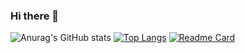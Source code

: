 ### Hi there 👋
![Anurag's GitHub stats](https://github-readme-stats.vercel.app/api?username=maximsamokhval&show_icons=true)
[![Top Langs](https://github-readme-stats.vercel.app/api/top-langs/?username=maximsamokhval&layout=compact)](https://github.com/anuraghazra/github-readme-stats)
[![Readme Card](https://github-readme-stats.vercel.app/api/pin/?username=maximsamokhval&repo=Automation-Community)](https://github.com/anuraghazra/github-readme-stats)
<!--
**maximsamokhval/maximsamokhval** is a ✨ _special_ ✨ repository because its `README.md` (this file) appears on your GitHub profile.

Here are some ideas to get you started:

- 🔭 I’m currently working on ...
- 🌱 I’m currently learning ...
- 👯 I’m looking to collaborate on ...
- 🤔 I’m looking for help with ...
- 💬 Ask me about ...
- 📫 How to reach me: ...
- 😄 Pronouns: ...
- ⚡ Fun fact: ...
-->
